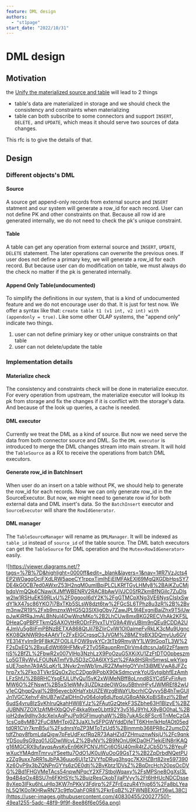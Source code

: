```yaml
---
feature: DML design 
authors:
  - "st1page"
start_date: "2022/10/31"
---
```


# DML design

## Motivation

the [Unify the materialized source and table](https://github.com/risingwavelabs/rfcs/pull/4) will lead to 2 things

- table's data are materialized in storage and we should check the consistency and constraints when materializing
- table can both subscribe to some connectors and support `INSERT`, `DELETE,` and `UPDATE`, which meas it should serve two sources of data changes.

This rfc is to give the details of that.

## Design

### Different objects's DML

#### Source

A source get append-only records from external source and `INSERT` statment and our system will generate a row_id for each record. User can not define PK and other constraints on that. Because all row id are generated internally, we do not need to check the pk's unique constraint.

#### Table

A table can get any operation from external source and `INSERT`, `UPDATE`, `DELETE` statement. The later operations can overwrite the previous ones. If user does not define a primary key, we will generate a row_id for each record. But because user can do modification on table, we must always do the check no matter if the pk is generated internally.

#### Append Only Table(undocumented)

To simplify the definitions in our system, that is a kind of undocumented feature and we do not encourage user do that. It is just for test now.
We offer a syntax like that: `create table t1 (v1 int, v2 int) with (appendonly = true)`. Like some other OLAP systems, the "append only" indicate two things.

1. user can not define primiary key or other unique constraints on that table
2. user can not delete/update the table

### Implementation details

#### Materialize check

The consistency and constraints check will be done in materialize executor. For every operation from upstream, the materialize executor will lookup its pk from storage and fix the changes if it is conflict with the storage's data. And because of the look up queries, a cache is needed.

#### DML executor

Currently we treat the DML as a kind of source. But now we need serve the data from both connector source and DML. So the `DML executor` is introduced to merge the DML changes stream into main stream. It will hold the `TableSource` as a RX to receive the operations from batch DML executors.

#### Generate row_id in BatchInsert

When user do an insert on a table without PK, we should help to generate the row_id for each records. Now we can only generate row_id in the SourceExecutor. But now, we might need to generate row id for both external data and DML insert's data. So the `BatchInsert` executor and `SourceExecutor` will share the `RowIdGenerator`.

#### DML manager

The `TableSourceManager` will rename as `DMLManager`. It will be indexed as `table_id` instead of `source_id` of the table source. The DML batch executors can get the `TableSource` for DML operation and the `Mutex<RowIdGenerator>` easily.

![https://viewer.diagrams.net/?tags=%7B%7D&highlight=0000ff&edit=_blank&layers=1&nav=1#R7VzJcts4EP2WOagqOcjFXdLRW5apeCY1rppxTimIhEjEIMFAkEXl69MgQXGDbHpsSY7DE4kG0CB7ed0AWxrZ53H2nqM0umIBpiPLCLKRfTGyLHMy8%2BAiKZuCMjbdqVmQQk4CNawiXJMfWBENRV2RAC8bAwVjVJC0SfRZkmBfNGiIc7ZuDlsw2lw1RSHuEK59RLvU%2F0ggooI6dY2K%2FgGTMCpXNg3VE6NysCIsIxSwdY1kX47sc86YKO7i7BxTKb5SLsW8dzt6tw%2FGcSL6TPhz8u3zR%2B%2Bvm3nwZR19%2Fxb9mznxWHG5Q3SlXligOby7ZawJPL9l4ExgniBaiZhx9T5iUwpJwKiRfRaJmALBhNul4OwWnzMKo%2B2LhCUw8mxBKG2RECVhAk2KF5LDHeaCgPBPFTkmQSAXOVtHRODrFPlyxTUYG9A4WyUBlm9nQEu9CDDA2U4JmVu5g8liFmPBNzBETXA868QtJil7BZIirCvlW1Ol0aimeFvRkLK3cMu9UgncKK08QkNWR9o4AAtVTcZFxEIGCrqsqC3JVGM%2BMZYqBX3DQmyUu6GVYE314YyIm9r9F8kKZFO0LjLFOW9sykYCr3tTb9RmyWY1LW9tGoqTL3W%2F2sDxEQ%2BxuEdWtl69HFMkyF2Tv05RaupnRmDlrVm4dtcsnJa6l2zFfawmtjS%2BfZL%2FbwR2x007VlHp3NzhLzX9PoOzuG5XKiXU1ZzFtDTO0pbeszmLo5GTRyWyLFOUNATmfV9J5D3zC0A6lXYSzt%2FAk8HSRnl5mwsLwkYixgsUE7ophn7A9A5LqKr1L3Nvkr2mlWb1jmJR2ZMwHgOYVn13iBMEVwA8JFZchrp7x%2Fko3TVkrSQsOx2jcC2Dgp9jPobX90kSdmcynkYoUSytgibhfEzAmhLFzShfJ%2B8RHCYsgEfJLUfyQu15vK2xWjMeNBff8oLnnd8SYCd5FvFirAynMW6O%2FNswt%2B5xS1eWMy3UZDkzdeOWGsu5BthnHFyfJWMREf82wUv1eCQhgpQyaI%2Bt6evecbXHaYxbUIZEWzgBWaYUbcrhlCQyyv5B4hTwGUlJn1VGCXehvF4hUB7wlZalDHnOy064olg6djJfpqUG8qANkXpBiS8xzI%2Bwf6udS4vru8IzSvKhIruQkahHWI8YJz%2FAutGzQtekF3SZbhe63H1BlzvE%2BZJUBNN7ZOX1zAfMHXbQOyF4kka9lxe0Lbtt92Y3v516J9YhLX8yBO0haL%2BioH2dw9dlhv3dcXeIxAqPvJPp9GFImughaW%2Bb7ukASc8FScr6TnMeCzGA1csCq8vMB72FuC8MHTpj0Z3JaXL1ySFPGWYddDjfeTT6KHm1kHpfAOt05edtd0R1CVr7kmB5uj%2FsdnrsYqZP3MToTzUd5%2Binmmb368PR8cZ2umcDZtdfZhpv8fbmLdaQjgw7pFeUdFxcfRq2R73AaHZid7ZHmuznwNsjU%2Fc9qnkYDSou9sG9zq01JGDwlWcvLZ%2ByNV%2B9NOnU9KDa0H71ekjEIN8rlKAQg16MGCRX9ufayqsAvsKyEn96KPCNVJfICrj6O5U40mR4tZJCb5D%2BYeuPwXucYMAdmTmrvuYSeettu7OdO1JK0uWuOoG9GsT2%2B2ZpDrbdNQetPUz2Zg9uxx7qRR1sJbPA36uuo6Uj1z12VYfpDRug3hsgc7KXHZBrt82ire597390Xz6OvP9x3bZQNPnGYYs6zOE0dtj%2BvKbtz1DVsZ%2BqDrcHch20psOcDVG%2Bd1FHGVMeTAcs54npwNPqcY2XF7StboWqaxy%2FsMPSne8OgXsI3L9q4B4qOx4BSU7n6FKHSYc%2BuizResCkobTjlaPVyy%2Ft6HHUcNDCDsse8vXep3IFku6hLuHIp3KW7nPKkV3Fdjrp%2FZFrEqzuR4Yhjg65%2Fa8bLYeahL5Q1K0o1KHRwRN73c9tfpOahF0R8%2FkrEqBZ%2FWNBEXGrf36wL38C](https://user-images.githubusercontent.com/40830455/200277501-49ea1255-5adc-48f9-9f9f-8ee86f6e056a.png)
